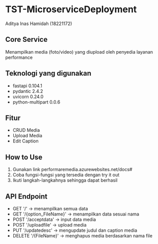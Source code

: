 # TST-MicroserviceDeployment
Aditya Inas Hamidah (18221172)

## Core Service
Menampilkan media (foto/video) yang diupload oleh penyedia layanan performance

## Teknologi yang digunakan
- fastapi 0.104.1
- pydantic 2.4.2
- uvicorn 0.24.0
- python-multipart 0.0.6

## Fitur
- CRUD Media
- Upload Media
- Edit Caption

## How to Use
1. Gunakan link performaremedia.azurewebsites.net/docs#
2. Coba fungsi-fungsi yang tersedia dengan try it out
3. Ikuti langkah-langkahnya sehingga dapat berhasil

## API Endpoint
- GET '/' -> menampilkan semua data
- GET '/{option_FileName}' -> menampilkan data sesuai nama
- POST '/acceptdata' -> input data media
- POST '/uploadfile' -> upload media
- PUT '/updatedesc' -> mengupdate judul dan caption media
- DELETE '/{FileName}' -> menghapus media berdasarkan nama file
